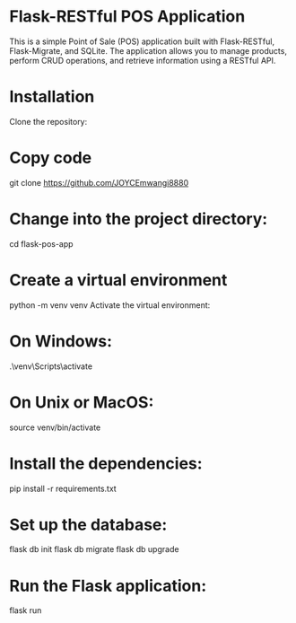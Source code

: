 # Flask-RESTful POS Application

This is a simple Point of Sale (POS) application built with Flask-RESTful, Flask-Migrate, and SQLite. The application allows you to manage products, perform CRUD operations, and retrieve information using a RESTful API.

# Installation
Clone the repository:


# Copy code
git clone https://github.com/JOYCEmwangi8880

# Change into the project directory:
cd flask-pos-app

# Create a virtual environment 
python -m venv venv
Activate the virtual environment:

# On Windows:
.\venv\Scripts\activate
# On Unix or MacOS:
source venv/bin/activate

# Install the dependencies:
pip install -r requirements.txt

# Set up the database:
flask db init
flask db migrate
flask db upgrade

# Run the Flask application:
flask run


